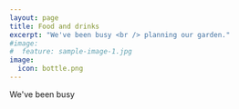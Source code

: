 ```yaml
---
layout: page
title: Food and drinks
excerpt: "We've been busy <br /> planning our garden."
#image:
#  feature: sample-image-1.jpg
image:
  icon: bottle.png
---
```

We've been busy
